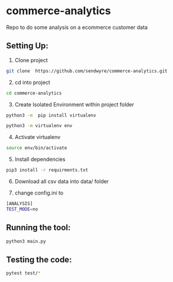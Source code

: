 # commerce-analytics

Repo to do some analysis on a ecommerce customer data
## Setting Up:

1. Clone project
```bash
git clone  https://github.com/sendwyre/commerce-analytics.git 
```

2. cd into project
```bash 
cd commerce-analytics
```

3. Create Isolated Environment within project folder
```bash 
python3 -m  pip install virtualenv
``` 
```bash
python3 -m virtualenv env
``` 

4. Activate virtualenv
```bash
source env/bin/activate
```

5. Install dependencies 
```bash 
pip3 install -r requirments.txt
```

6. Download all csv data into data/ folder

7. change config.ini to 
```bash
[ANALYSIS]
TEST_MODE=no
``` 

## Running the tool:

```bash 
python3 main.py
```

## Testing the code:
```bash 
pytest test/*
```
